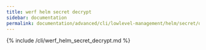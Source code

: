 ```yaml
---
title: werf helm secret decrypt
sidebar: documentation
permalink: documentation/advanced/cli/lowlevel-management/helm/secret/decrypt.html
---
```


{% include /cli/werf_helm_secret_decrypt.md %}
